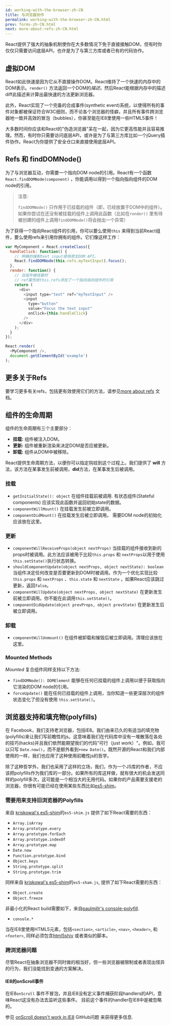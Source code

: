 ```yaml
---
id: working-with-the-browser-zh-CN
title: 与浏览器协作
permalink: working-with-the-browser-zh-CN.html
prev: forms-zh-CN.html
next: more-about-refs-zh-CN.html
---
```


React提供了强大的抽象机制使你在大多数情况下免于直接接触DOM，但有时你仅仅只需要访问底层API，也许是为了与第三方库或者已有的代码协作。


## 虚拟DOM 

React如此快速是因为它从不直接操作DOM。React维持了一个快速的内存中的DOM表示。`render()` 方法返回一个DOM的*描述*，然后React能根据内存中的描述diff此描述来计算出最快速的方法更新浏览器。

此外，React实现了一个完备的合成事件(synthetic event)系统，以使得所有的事件对象都被保证符合W3C细则，而不论各个浏览器的怪癖，并且所有事件跨浏览器地一致并高效的冒泡（bubbles），你甚至能在IE8里使用一些HTML5事件！

大多数时间你应该和React的"伪造浏览器"呆在一起，因为它更高性能并且容易推理。然而，有时你只需要访问底层API，或许是为了与第三方库比如一个jQuery插件协作。React为你提供了安全仓口来直接使用底层API。


## Refs 和 findDOMNode()

为了与浏览器互动，你需要一个指向DOM node的引用。React有一个函数`React.findDOMNode(component)` ，你能调用以得到一个指向指向组件的DOM node的引用。

> 注意:
>
> `findDOMNode()` 只作用于已挂载的组件（即，已经放置于DOM中的组件）。如果你尝试在还没有被挂载的组件上调用此函数（比如在`render()` 里有待被创建的组件上调用`findDOMNode()`将会抛出一个异常）

为了获得一个指向React组件的引用，你可以要么使用`this` 来得到当前React组件，要么使用refs来引用你拥有的组件。它们像这样工作：

```javascript
var MyComponent = React.createClass({
  handleClick: function() {
    // 明确的强制text input使用原生DOM API。
    React.findDOMNode(this.refs.myTextInput).focus();
  },
  render: function() {
    // 当组件被挂载时
    // ref属性给this.refs添加了一个指向指向组件的引用
    return (
      <div>
        <input type="text" ref="myTextInput" />
        <input
          type="button"
          value="Focus the text input"
          onClick={this.handleClick}
        />
      </div>
    );
  }
});

React.render(
  <MyComponent />,
  document.getElementById('example')
);
```


## 更多关于Refs

要学习更多有关refs，包括更有效使用它们的方法，请参见[more about refs](/react/docs/more-about-refs.html) 文档。


## 组件的生命周期

组件的生命周期有三个主要部分：

* **挂载:** 组件被注入DOM。
* **更新:** 组件被重新渲染来决定DOM是否应被更新。
* **卸载:** 组件从DOM中被移除。

React提供生命周期方法，以便你可以指定钩挂到这个过程上。我们提供了 **will** 方法，该方法在某事发生前被调用，**did**方法，在某事发生后被调用。


### 挂载

* `getInitialState(): object` 在组件挂载前被调用. 有状态组件(Stateful components) 应该实现此函数并返回初始state的数据。
* `componentWillMount()` 在挂载发生前被立即调用。 
* `componentDidMount()` 在挂载发生后被立即调用。 需要DOM node的初始化应该放在这里。 


### 更新

* `componentWillReceiveProps(object nextProps)` 当挂载的组件接收到新的props时被调用。此方法应该被用于比较`this.props` 和 `nextProps`以用于使用`this.setState()`执行状态转换。
* `shouldComponentUpdate(object nextProps, object nextState): boolean` 当组件决定任何改变是否要更新到DOM时被调用。作为一个优化实现比较`this.props` 和 `nextProps` 、`this.state` 和 `nextState` ，如果React应该跳过更新，返回`false`。 
* `componentWillUpdate(object nextProps, object nextState)` 在更新发生前被立即调用。你不能在此调用`this.setState()`。
* `componentDidUpdate(object prevProps, object prevState)` 在更新发生后被立即调用。


### 卸载

* `componentWillUnmount()` 在组件被卸载和摧毁后被立即调用。清理应该放在这里。


### Mounted Methods

_Mounted_ 复合组件同样支持以下方法:

* `findDOMNode(): DOMElement` 能够在任何已挂载的组件上调用以便于获取指向它渲染的DOM node的引用。
* `forceUpdate()` 能在任何已挂载的组件上调用，当你知道一些更深层次的组件状态变化了但没有使用 `this.setState()`。


## 浏览器支持和填充物(polyfills)

在 Facebook，我们支持老浏览器，包括IE8。我们由来已久的有适当的填充物(polyfills)来让我们写前瞻性的js。这意味着我们在代码库中没有一堆散落在各处的技巧(hacks)并且我们依然能期望我们的代码"可行（just work）"。例如，我可以只写 `Date.now()`，而不是额外看到`+new Date()`。既然开源的React和我们内部使用的一样，我们也应用了这种使用前瞻性js的哲学。

除了这种哲学外，我们也采用了这样的立场，我们，作为一个JS库的作者，不应该把polyfills作为我们库的一部分。如果所有的库这样做，就有很大的机会发送同样的polyfill多次，这可能是一个相当大的无用代码。如果你的产品需要支援老的浏览器，你很有可能已经在使用某些东西比如[es5-shim](https://github.com/es-shims/es5-shim)。


### 需要用来支持旧浏览器的Polyfills  

来自 [kriskowal's es5-shim](https://github.com/es-shims/es5-shim)的`es5-shim.js`  提供了如下React需要的东西：

* `Array.isArray`
* `Array.prototype.every`
* `Array.prototype.forEach`
* `Array.prototype.indexOf`
* `Array.prototype.map`
* `Date.now`
* `Function.prototype.bind`
* `Object.keys`
* `String.prototype.split`
* `String.prototype.trim`

同样来自 [kriskowal's es5-shim](https://github.com/es-shims/es5-shim)的`es5-sham.js`, 提供了如下React需要的东西：

* `Object.create`
* `Object.freeze`

非最小化的React build需要如下，来自[paulmillr's console-polyfill](https://github.com/paulmillr/console-polyfill).

* `console.*`

当在IE8里使用HTML5元素，包括`<section>`, `<article>`, `<nav>`, `<header>`, 和 `<footer>`, 同样必须包含[html5shiv](https://github.com/aFarkas/html5shiv) 或者类似的脚本。


### 跨浏览器问题 

尽管React在抽象浏览器不同时做的相当好，但一些浏览器被限制或者表现出怪异的行为，我们没能找到变通的方案解决。


#### IE8的onScroll事件

在IE8`onScroll` 事件不冒泡，并且IE8没有定义事件捕获阶段handlers的API，意味React这没有办法去监听这些事件。
目前这个事件的handler在IE8中是被忽略的。

参见 [onScroll doesn't work in IE8](https://github.com/facebook/react/issues/631) GitHub问题 来获得更多信息.
